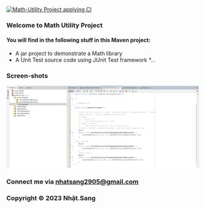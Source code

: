 [![Math-Utility Project applying CI](https://github.com/LNS2905/math-util-mvn/actions/workflows/mathutil-ci.yml/badge.svg)](https://github.com/LNS2905/math-util-mvn/actions/workflows/mathutil-ci.yml)

### Welcome to Math Utility Project

#### You will find in the following stuff in this Maven project:

* A jar project to demonstrate a Math library
* A Unit Test source code using JUnit Test framework
*...

### Screen-shots
![Source-code-with-JUnit](https://github.com/LNS2905/math-util-mvn/blob/main/screenshot/Source-code-with-JUnit.png)


### Connect me via nhatsang2905@gmail.com

### Copyright &#169; 2023 Nhật.Sang